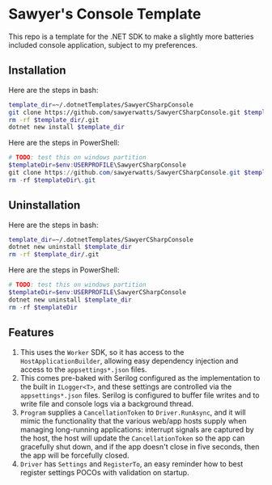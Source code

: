 # Sawyer's Console Template

This repo is a template for the .NET SDK to make a slightly more batteries
included console application, subject to my preferences.

## Installation

Here are the steps in bash:

```sh
template_dir=~/.dotnetTemplates/SawyerCSharpConsole
git clone https://github.com/sawyerwatts/SawyerCSharpConsole.git $template_dir
rm -rf $template_dir/.git
dotnet new install $template_dir
```

Here are the steps in PowerShell:

```ps1
# TODO: test this on windows partition
$templateDir=$env:USERPROFILE\SawyerCSharpConsole
git clone https://github.com/sawyerwatts/SawyerCSharpConsole.git $templateDir
rm -rf $templateDir\.git
```

## Uninstallation

Here are the steps in bash:

```sh
template_dir=~/.dotnetTemplates/SawyerCSharpConsole
dotnet new uninstall $template_dir
rm -rf $template_dir/.git
```

Here are the steps in PowerShell:

```ps1
# TODO: test this on windows partition
$templateDir=$env:USERPROFILE\SawyerCSharpConsole
dotnet new uninstall $template_dir
rm -rf $templateDir
```

## Features

1. This uses the `Worker` SDK, so it has access to the `HostApplicationBuilder`,
allowing easy dependency injection and access to the `appsettings*.json` files.
2. This comes pre-baked with Serilog configured as the implementation to the
built in `ILogger<T>`, and these settings are controlled via the
`appsettings*.json` files. Serilog is configured to buffer file writes and to
write file and console logs via a background thread.
3. `Program` supplies a `CancellationToken` to `Driver.RunAsync`, and it will
mimic the functionality that the various web/app hosts supply when managing
long-running applications: interrupt signals are captured by the host, the host
will update the `CancellationToken` so the app can gracefully shut down, and if
the app doesn't close in five seconds, then the app will be forcefully closed.
4. `Driver` has `Settings` and `RegisterTo`, an easy reminder how to best
register settings POCOs with validation on startup.
